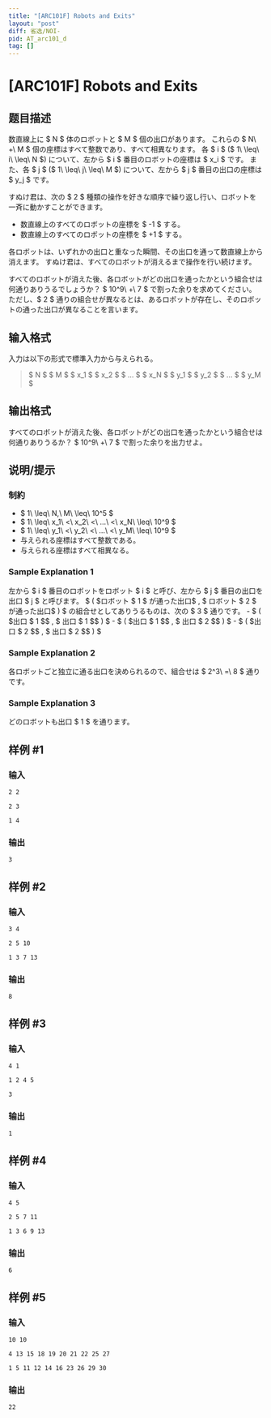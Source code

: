 ```yaml
---
title: "[ARC101F] Robots and Exits"
layout: "post"
diff: 省选/NOI-
pid: AT_arc101_d
tag: []
---
```


# [ARC101F] Robots and Exits

## 题目描述

[problemUrl]: https://atcoder.jp/contests/arc101/tasks/arc101_d

数直線上に $ N $ 体のロボットと $ M $ 個の出口があります。 これらの $ N\ +\ M $ 個の座標はすべて整数であり、すべて相異なります。 各 $ i $ ($ 1\ \leq\ i\ \leq\ N $) について、左から $ i $ 番目のロボットの座標は $ x_i $ です。 また、各 $ j $ ($ 1\ \leq\ j\ \leq\ M $) について、左から $ j $ 番目の出口の座標は $ y_j $ です。

すぬけ君は、次の $ 2 $ 種類の操作を好きな順序で繰り返し行い、ロボットを一斉に動かすことができます。

- 数直線上のすべてのロボットの座標を $ -1 $ する。
- 数直線上のすべてのロボットの座標を $ +1 $ する。

各ロボットは、いずれかの出口と重なった瞬間、その出口を通って数直線上から消えます。 すぬけ君は、すべてのロボットが消えるまで操作を行い続けます。

すべてのロボットが消えた後、各ロボットがどの出口を通ったかという組合せは何通りありうるでしょうか？ $ 10^9\ +\ 7 $ で割った余りを求めてください。 ただし、$ 2 $ 通りの組合せが異なるとは、あるロボットが存在し、そのロボットの通った出口が異なることを言います。

## 输入格式

入力は以下の形式で標準入力から与えられる。

> $ N $ $ M $ $ x_1 $ $ x_2 $ $ ... $ $ x_N $ $ y_1 $ $ y_2 $ $ ... $ $ y_M $

## 输出格式

すべてのロボットが消えた後、各ロボットがどの出口を通ったかという組合せは何通りありうるか？ $ 10^9\ +\ 7 $ で割った余りを出力せよ。

## 说明/提示

### 制約

- $ 1\ \leq\ N,\ M\ \leq\ 10^5 $
- $ 1\ \leq\ x_1\ <\ x_2\ <\ ...\ <\ x_N\ \leq\ 10^9 $
- $ 1\ \leq\ y_1\ <\ y_2\ <\ ...\ <\ y_M\ \leq\ 10^9 $
- 与えられる座標はすべて整数である。
- 与えられる座標はすべて相異なる。

### Sample Explanation 1

左から $ i $ 番目のロボットをロボット $ i $ と呼び、左から $ j $ 番目の出口を出口 $ j $ と呼びます。 $ ( $ロボット $ 1 $ が通った出口$ , $ ロボット $ 2 $ が通った出口$ ) $ の組合せとしてありうるものは、次の $ 3 $ 通りです。 - $ ( $出口 $ 1 $$ , $ 出口 $ 1 $$ ) $ - $ ( $出口 $ 1 $$ , $ 出口 $ 2 $$ ) $ - $ ( $出口 $ 2 $$ , $ 出口 $ 2 $$ ) $

### Sample Explanation 2

各ロボットごと独立に通る出口を決められるので、組合せは $ 2^3\ =\ 8 $ 通りです。

### Sample Explanation 3

どのロボットも出口 $ 1 $ を通ります。

## 样例 #1

### 输入

```
2 2
2 3
1 4
```

### 输出

```
3
```

## 样例 #2

### 输入

```
3 4
2 5 10
1 3 7 13
```

### 输出

```
8
```

## 样例 #3

### 输入

```
4 1
1 2 4 5
3
```

### 输出

```
1
```

## 样例 #4

### 输入

```
4 5
2 5 7 11
1 3 6 9 13
```

### 输出

```
6
```

## 样例 #5

### 输入

```
10 10
4 13 15 18 19 20 21 22 25 27
1 5 11 12 14 16 23 26 29 30
```

### 输出

```
22
```

